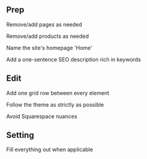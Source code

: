 ## Prep

Remove/add pages as needed

Remove/add products as needed

Name the site's homepage 'Home'

Add a one-sentence SEO description rich in keywords

## Edit

Add one grid row between every element

Follow the theme as strictly as possible

Avoid Squarespace nuances

## Setting

Fill everything out when applicable

